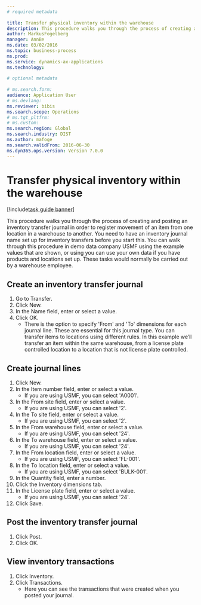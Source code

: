```yaml
--- 
# required metadata 
 
title: Transfer physical inventory within the warehouse
description: This procedure walks you through the process of creating and posting an inventory transfer journal in order to register movement of an item from one location in a warehouse to another. 
author: MarkusFogelberg
manager: AnnBe 
ms.date: 03/02/2016
ms.topic: business-process 
ms.prod:  
ms.service: dynamics-ax-applications 
ms.technology:  
 
# optional metadata 
 
# ms.search.form:   
audience: Application User 
# ms.devlang:  
ms.reviewer: bibis
ms.search.scope: Operations 
# ms.tgt_pltfrm:  
# ms.custom:  
ms.search.region: Global
ms.search.industry: DIST
ms.author: mafoge
ms.search.validFrom: 2016-06-30 
ms.dyn365.ops.version: Version 7.0.0 
---
```

# Transfer physical inventory within the warehouse

[!include[task guide banner](../../includes/task-guide-banner.md)]

This procedure walks you through the process of creating and posting an inventory transfer journal in order to register movement of an item from one location in a warehouse to another. You need to have an inventory journal name set up for inventory transfers before you start this. You can walk through this procedure in demo data company USMF using the example values that are shown, or using you can use your own data if you have products and locations set up. These tasks would normally be carried out by a warehouse employee.


## Create an inventory transfer journal
1. Go to Transfer.
2. Click New.
3. In the Name field, enter or select a value.
4. Click OK.
    * There is the option to specify 'From' and 'To' dimensions for each journal line. These are essential for this journal type. You can transfer items to locations using different rules. In this example we’ll transfer an item within the same warehouse, from a license plate controlled location to a location that is not license plate controlled.   

## Create journal lines
1. Click New.
2. In the Item number field, enter or select a value.
    * If you are using USMF, you can select 'A0001'.  
3. In the From site field, enter or select a value.
    * If you are using USMF, you can select '2'.  
4. In the To site field, enter or select a value.
    * If you are using USMF, you can select '2'.  
5. In the From warehouse field, enter or select a value.
    * If you are using USMF, you can select '24'.  
6. In the To warehouse field, enter or select a value.
    * If you are using USMF, you can select '24'.  
7. In the From location field, enter or select a value.
    * If you are using USMF, you can select 'FL-001'.  
8. In the To location field, enter or select a value.
    * If you are using USMF, you can select 'BULK-001'.  
9. In the Quantity field, enter a number.
10. Click the Inventory dimensions tab.
11. In the License plate field, enter or select a value.
    * If you are using USMF, you can select '24'.  
12. Click Save.

## Post the inventory transfer journal
1. Click Post.
2. Click OK.

## View inventory transactions
1. Click Inventory.
2. Click Transactions.
    * Here you can see the transactions that were created when you posted your journal.  


